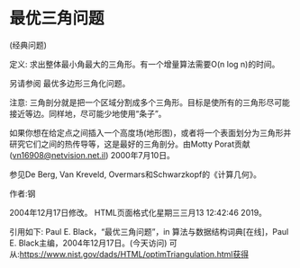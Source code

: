 # 最优三角问题


(经典问题)



定义:
求出整体最小角最大的三角形。有一个增量算法需要O(n log n)的时间。



另请参阅
最优多边形三角化问题。



注意:
三角剖分就是把一个区域分割成多个三角形。目标是使所有的三角形尽可能接近等边。同样地，尽可能少地使用“条子”。


如果你想在给定点之间插入一个高度场(地形图)，或者将一个表面划分为三角形并研究它们之间的热传导等，这是最好的三角剖分。由Motty Porat贡献(vn16908@netvision.net.il) 2000年7月10日。

参见De Berg, Van Kreveld, Overmars和Schwarzkopf的《计算几何》。



作者:钢







2004年12月17日修改。
HTML页面格式化星期三三月13 12:42:46 2019。



引用如下:
Paul E. Black，“最优三角问题”，in
算法与数据结构词典[在线]，Paul E. Black主编，2004年12月17日。(今天访问)
可从:https://www.nist.gov/dads/HTML/optimTriangulation.html获得